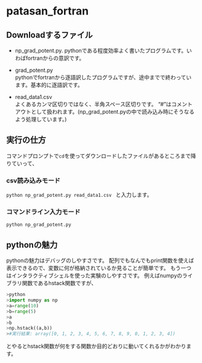# patasan_fortran
## Downloadするファイル
- np_grad_potent.py. 
pythonである程度効率よく書いたプログラムです。いわばfortranからの意訳です。

- grad_potent.py  
pythonでfortranから逐語訳したプログラムですが、途中までで終わっています。基本的に逐語訳です。
- read_data1.csv  
よくあるカンマ区切りではなく、半角スペース区切りです。
“#”はコメントアウトとして扱われます。(np_grad_potent.pyの中で読み込み時にそうなるよう処理しています。)

## 実行の仕方
コマンドプロンプトで```cd```を使ってダウンロードしたファイルがあるところまで降りていって、
### csv読み込みモード
```python np_grad_potent.py read_data1.csv ```
と入力します。
### コマンドライン入力モード
```python np_grad_potent.py```


## pythonの魅力
pythonの魅力はデバッグのしやすさです。
配列でもなんでもprint関数を使えば表示できるので、変数に何が格納されているか見ることが簡単です。
もう一つはインタラクティブシェルを使った実験のしやすさです。
例えばnumpyのライブラリ関数であるhstack関数ですが、
```python
>python
>import numpy as np
>a=range(10)
>b=range(5)
>a
>b
>np.hstack((a,b))
>#実行結果: array([0, 1, 2, 3, 4, 5, 6, 7, 8, 9, 0, 1, 2, 3, 4])
```
とやるとhstack関数が何をする関数か目的どおりに動いてくれるかがわかります。
